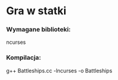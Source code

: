 # Gra w statki

### Wymagane biblioteki:
ncurses

### Kompilacja:
g++ Battleships.cc -lncurses -o Battleships
